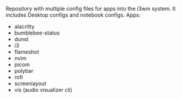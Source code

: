 Repository with multiple config files for apps into the i3wm system. It includes Desktop configs and notebook configs.
Apps:
- alacritty
- bumblebee-status
- dunst
- i3
- flameshot
- nvim
- picom
- polybar
- rofi
- screenlayout
- vis (audio visualizer cli)
